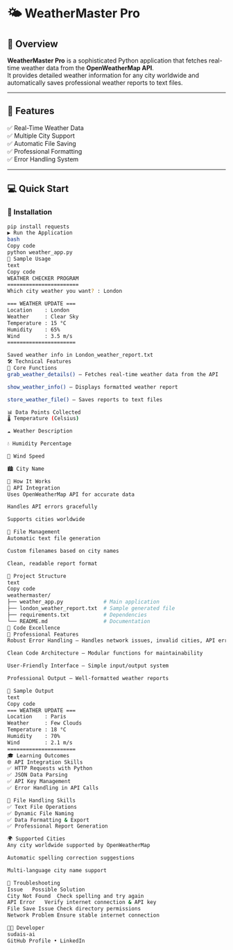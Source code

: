 # 🌤️ WeatherMaster Pro

## 🌟 Overview
**WeatherMaster Pro** is a sophisticated Python application that fetches real-time weather data from the **OpenWeatherMap API**.  
It provides detailed weather information for any city worldwide and automatically saves professional weather reports to text files.

---

## 🚀 Features
✅ Real-Time Weather Data  
✅ Multiple City Support  
✅ Automatic File Saving  
✅ Professional Formatting  
✅ Error Handling System  

---

## 💻 Quick Start

### 🧩 Installation
```bash
pip install requests
▶️ Run the Application
bash
Copy code
python weather_app.py
🧪 Sample Usage
text
Copy code
WEATHER CHECKER PROGRAM
=======================
Which city weather you want? : London

=== WEATHER UPDATE ===
Location    : London
Weather     : Clear Sky
Temperature : 15 °C
Humidity    : 65%
Wind        : 3.5 m/s
======================

Saved weather info in London_weather_report.txt
🛠️ Technical Features
🔧 Core Functions
grab_weather_details() – Fetches real-time weather data from the API

show_weather_info() – Displays formatted weather report

store_weather_file() – Saves reports to text files

📊 Data Points Collected
🌡️ Temperature (Celsius)

☁️ Weather Description

💧 Humidity Percentage

💨 Wind Speed

🏙️ City Name

🎯 How It Works
🔌 API Integration
Uses OpenWeatherMap API for accurate data

Handles API errors gracefully

Supports cities worldwide

📂 File Management
Automatic text file generation

Custom filenames based on city names

Clean, readable report format

📁 Project Structure
text
Copy code
weathermaster/
├── weather_app.py             # Main application
├── london_weather_report.txt  # Sample generated file
├── requirements.txt           # Dependencies
└── README.md                  # Documentation
💎 Code Excellence
🧱 Professional Features
Robust Error Handling – Handles network issues, invalid cities, API errors

Clean Code Architecture – Modular functions for maintainability

User-Friendly Interface – Simple input/output system

Professional Output – Well-formatted weather reports

🧾 Sample Output
text
Copy code
=== WEATHER UPDATE ===
Location    : Paris
Weather     : Few Clouds
Temperature : 18 °C
Humidity    : 70%
Wind        : 2.1 m/s
======================
🎓 Learning Outcomes
🌐 API Integration Skills
✅ HTTP Requests with Python
✅ JSON Data Parsing
✅ API Key Management
✅ Error Handling in API Calls

📄 File Handling Skills
✅ Text File Operations
✅ Dynamic File Naming
✅ Data Formatting & Export
✅ Professional Report Generation

🌍 Supported Cities
Any city worldwide supported by OpenWeatherMap

Automatic spelling correction suggestions

Multi-language city name support

🐛 Troubleshooting
Issue	Possible Solution
City Not Found	Check spelling and try again
API Error	Verify internet connection & API key
File Save Issue	Check directory permissions
Network Problem	Ensure stable internet connection

👨‍💻 Developer
sudais-ai
GitHub Profile • LinkedIn


